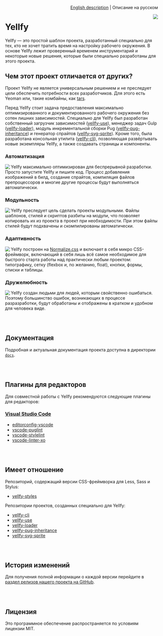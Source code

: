 <p align="right"><a href="README.md">English description</a> | Описание на русском</p>

<img src="https://cloud.githubusercontent.com/assets/7034281/17787516/1d6d51da-6592-11e6-925b-b0f141b8e4f0.png" align="right"/>

# Yellfy

Yellfy — это простой шаблон проекта, разработанный специально для тех, кто не хочет тратить время на настройку рабочего окружения. В основе Yellfy лежит проверенный временем инструментарий и некоторые новые решения, которые были специально разработаны для этого проекта.




## Чем этот проект отличается от других?

Проект Yellfy не является универсальным решением и не преследует цели обеспечить потребности всех разработчиков. Для этого есть Yeoman или, такие комбайны, как [tars](https://github.com/tars/tars).

Перед Yellfy стоит задача предоставления максимально оптимизированного и документированного рабочего окружения без сотен лишних зависимостей. Специально для Yellfy был разработан собственный загрузчик зависимостей ([yellfy-use](https://github.com/mrmlnc/yellfy-use)), менеджер задач Gulp ([yellfy-loader](https://github.com/mrmlnc/yellfy-loader)), модуль инкрементальной сборки Pug ([yellfy-pug-inheritance](https://github.com/mrmlnc/yellfy-pug-inheritance)) и генератор спрайтов ([yellfy-svg-sprite](https://github.com/mrmlnc/yellfy-svg-sprite)). Кроме того, была разработана консольная утилита ([yellfy-cli](https://github.com/mrmlnc/yellfy-cli)), позволяющая развёртывать новые экземпляры Yellfy, а также создавать страницы и компоненты.


### Автоматизация

<img src="https://cloud.githubusercontent.com/assets/7034281/17788726/bd9785c2-6597-11e6-8fab-97810c42987d.png" align="left"/>

Yellfy максимально оптимизирован для беспрерывной разработки. Просто запустите Yellfy и пишите код. Процесс добавления изображений в билд, создание спрайтов, компиляция файлов препроцессоров и многие другие процессы будут выполняться автоматически.

### Модульность

<img src="https://cloud.githubusercontent.com/assets/7034281/17788847/38ba5662-6598-11e6-96ca-b1a2a1dbf910.png" align="left"/>

Yellfy преследует цель сделать проекты модульными. Файлы шаблонов, стилей и скриптов разбиты на модули, что позволяет копировать их из проекта в проект при необходимости. При этом файлы стилей будут подхвачены и скомпилированы автоматически.

### Адаптивность

<img src="https://cloud.githubusercontent.com/assets/7034281/17789156/93bbac4a-6599-11e6-9bb1-bf0a0a892794.png" align="left"/>

Yellfy построен на [Normalize.css](http://necolas.github.io/normalize.css/) и включает в себя микро CSS-фреймворк, включающий в себя лишь всё самое необходимое для быстрого старта работы над практически любым проектом: типографику, сетку (flexbox и, по желанию, float), кнопки, формы, списки и таблицы.

### Дружелюбность

<img src="https://cloud.githubusercontent.com/assets/7034281/17789317/678a8dc0-659a-11e6-9c17-08abd71ea32a.png" align="left"/>

Yellfy создан людьми для людей, которым свойственно ошибаться. Поэтому большинство ошибок, возникающих в процессе разразработки, будут обработаны и отображены в кратком и удобном для человека виде.




<br/><br/>
## Документация

Подробная и актуальная документация проекта доступна в директории [`docs`](https://github.com/mrmlnc/yellfy/tree/2.0.0/docs).




<br/><br/>
## Плагины для редакторов

Для совместной работы с Yellfy рекомендуются следующие плагины для редакторов:

### [Visual Studio Code](https://code.visualstudio.com)

  * [editorconfig-vscode](https://marketplace.visualstudio.com/items?itemName=EditorConfig.EditorConfig)
  * [vscode-puglint](https://marketplace.visualstudio.com/items?itemName=mrmlnc.vscode-puglint)
  * [vscode-stylelint](https://marketplace.visualstudio.com/items?itemName=shinnn.stylelint)
  * [vscode-linter-xo](https://marketplace.visualstudio.com/items?itemName=samverschueren.linter-xo)




<br/><br/>
## Имеет отношение

Репозиторий, содержащий версии CSS-фреймворка для Less, Sass и Stylus:

  * [yellfy-styles](https://github.com/mrmlnc/yellfy-styles)

Репозитории проектов, созданных специально для Yellfy:

  * [yellfy-cli](https://github.com/mrmlnc/yellfy-cli)
  * [yellfy-use](https://github.com/mrmlnc/yellfy-use)
  * [yellfy-loader](https://github.com/mrmlnc/yellfy-loader)
  * [yellfy-pug-inheritance](https://github.com/mrmlnc/yellfy-pug-inheritance)
  * [yellfy-svg-sprite](https://github.com/mrmlnc/yellfy-svg-sprite)




<br/><br/>
## История изменений

Для получения полной информации о каждой версии перейдите в [раздел релизов нашего проекта на GitHub](https://github.com/mrmlnc/yellfy/releases).




<br/><br/>
## Лицензия

Это программное обеспечение распространяется по условиям лицензии MIT.
